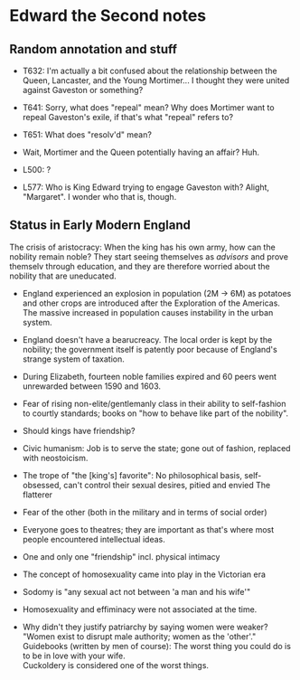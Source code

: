 # Edward the Second notes

## Random annotation and stuff

* T632: I'm actually a bit confused about the relationship between the
  Queen, Lancaster, and the Young Mortimer... I thought they were united
  against Gaveston or something?

* T641: Sorry, what does "repeal" mean? Why does Mortimer want to repeal
  Gaveston's exile, if that's what "repeal" refers to?

* T651: What does "resolv'd" mean?

* Wait, Mortimer and the Queen potentially having an affair? Huh.

* L500: ?

* L577: Who is King Edward trying to engage Gaveston with? Alight,
  "Margaret". I wonder who that is, though.

## Status in Early Modern England

The crisis of aristocracy: When the king has his own army, how can the
nobility remain noble? They start seeing themselves as *advisors* and
prove themselv through education, and they are therefore worried about
the nobility that are uneducated.

* England experienced an explosion in population (2M -> 6M) as potatoes
  and other crops are introduced after the Exploration of the Americas.
  The massive increased in population causes instability in the urban
  system.

* England doesn't have a bearucreacy. The local order is kept by the
  nobility; the government itself is patently poor because of England's
  strange system of taxation.

* During Elizabeth, fourteen noble families expired and 60 peers went
  unrewarded between 1590 and 1603.

* Fear of rising non-elite/gentlemanly class in their ability to
  self-fashion to courtly standards; books on "how to behave like part
  of the nobility".

* Should kings have friendship?

* Civic humanism: Job is to serve the state; gone out of fashion,
  replaced with neostoicism.

* The trope of "the [king's] favorite": No philosophical basis,
  self-obsessed, can't control their sexual desires, pitied and envied
  The flatterer

* Fear of the other (both in the military and in terms of social order)

* Everyone goes to theatres; they are important as that's where most
  people encountered intellectual ideas.

* One and only one "friendship" incl. physical intimacy

* The concept of homosexuality came into play in the Victorian era

* Sodomy is "any sexual act not between 'a man and his wife'"

* Homosexuality and effiminacy were not associated at the time.

* Why didn't they justify patriarchy by saying women were weaker? "Women
  exist to disrupt male authority; women as the 'other'."   
  Guidebooks (written by men of course): The worst thing you could do is
  to be in love with your wife.   
  Cuckoldery is considered one of the worst things.










<!-- vim: tw=72 colorcolumn=73

-->
